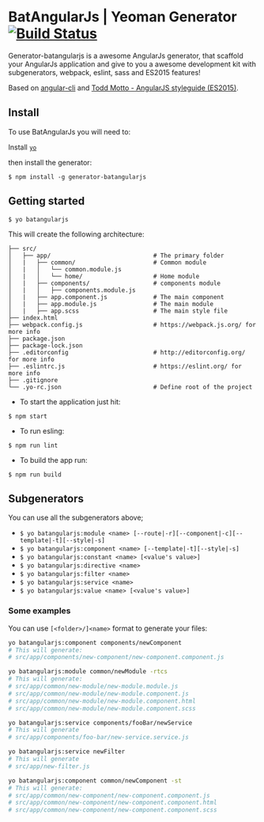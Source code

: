 # BatAngularJs | Yeoman Generator [![Build Status](https://travis-ci.org/mateusKoppe/generator-batangularjs.svg?branch=development)](https://travis-ci.org/mateusKoppe/generator-batangularjs)

Generator-batangularjs is a awesome AngularJs generator, that scaffold your AngularJs application and give to you a awesome development kit with subgenerators, webpack, eslint, sass and ES2015 features!

Based on [angular-cli](https://github.com/angular/angular-cli) and [Todd Motto - AngularJS styleguide (ES2015)](https://github.com/toddmotto/angularjs-styleguide).

## Install

To use BatAngularJs you will need to:

Install [`yo`](http://yeoman.io/)

then install the generator:

```
$ npm install -g generator-batangularjs
```

## Getting started
```
$ yo batangularjs
```

This will create the following architecture:

```
├── src/
│   ├── app/                             # The primary folder
│   |   ├── common/                      # Common module
│   |   │   └── common.module.js
│   |   │   └── home/                    # Home module
│   |   ├── components/                  # components module
│   |   │   ├── components.module.js
│   |   ├── app.component.js             # The main component
│   |   ├── app.module.js                # The main module
│   |   ├── app.scss                     # The main style file
├── index.html
├── webpack.config.js                    # https://webpack.js.org/ for more info
├── package.json
├── package-lock.json
├── .editorconfig                        # http://editorconfig.org/ for more info
├── .eslintrc.js                         # https://eslint.org/ for more info
├── .gitignore
└── .yo-rc.json                          # Define root of the project
```

* To start the application just hit:

```
$ npm start
```

* To run esling:

```
$ npm run lint
```

* To build the app run:

```
$ npm run build
```

## Subgenerators
You can use all the subgenerators above;
* `$ yo batangularjs:module <name> [--route|-r][--component|-c][--template|-t][--style|-s]`
* `$ yo batangularjs:component <name> [--template|-t][--style|-s]`
* `$ yo batangularjs:constant <name> [<value's value>]`
* `$ yo batangularjs:directive <name>`
* `$ yo batangularjs:filter <name>`
* `$ yo batangularjs:service <name>`
* `$ yo batangularjs:value <name> [<value's value>]`

### Some examples

You can use `[<folder>/]<name>` format to generate your files:

```bash
yo batangularjs:component components/newComponent
# This will generate:
# src/app/components/new-component/new-component.component.js

yo batangularjs:module common/newModule -rtcs
# This will generate:
# src/app/common/new-module/new-module.module.js
# src/app/common/new-module/new-module.component.js
# src/app/common/new-module/new-module.component.html
# src/app/common/new-module/new-module.component.scss

yo batangularjs:service components/fooBar/newService
# This will generate
# src/app/components/foo-bar/new-service.service.js

yo batangularjs:service newFilter
# This will generate
# src/app/new-filter.js

yo batangularjs:component common/newComponent -st
# This will generate:
# src/app/common/new-component/new-component.component.js
# src/app/common/new-component/new-component.component.html
# src/app/common/new-component/new-component.component.scss
```
